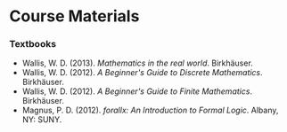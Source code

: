 # Course Materials

### Textbooks

- Wallis, W. D. (2013). *Mathematics in the real world*. Birkhäuser.
- Wallis, W. D. (2012). *A Beginner's Guide to Discrete Mathematics*. Birkhäuser.
- Wallis, W. D. (2012). *A Beginner's Guide to Finite Mathematics*. Birkhäuser.
- Magnus, P. D. (2012). *forallx: An Introduction to Formal Logic*. Albany, NY: SUNY.




